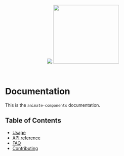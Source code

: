 <p align="center">
  <img src="https://gyazo.com/c57e246144694b222556194f6b59acc7.png" />
  <img width="212" height="190" src="https://i.gyazo.com/77e6485fda8ebca210cc22c613cdcf45.gif" />
</p>

<br/>

# Documentation

This is the `animate-components` documentation.

## Table of Contents

* [Usage](./usage.md)
* [API reference](./api.md)
* [FAQ](faq.md)
* [Contributing](../CONTRIBUTING.md)
